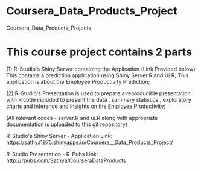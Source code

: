 # Coursera_Data_Products_Project
Coursera_Data_Products_Projects

# This course project contains 2 parts
(1) R-Studio's Shiny Server containing the Application (Link Provided below)
This contains a prediction application using Shiny Server.R and Ui.R;
This application is about the Employee Productivity Prediction;

(2) R-Studio's Presentation is used to prepare a reproducible presentation with R code included to present the data , summary statistics , exploratory charts and inference and insights on the Employee Productivity;

(All relevant codes - server.R and ui.R along with appropriate documentation is uploaded to this git repository)

R-Studio's Shiny Server - Application Link:
https://sathya1975.shinyapps.io/Coursera__Data_Products_Project/

R-Studio Presentation - R-Pubs Link:
http://rpubs.com/Sathya/CourseraDataProducts

